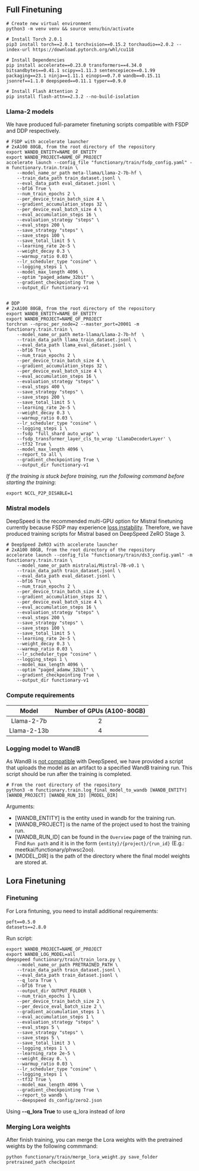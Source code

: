 ## Full Finetuning
```shell
# Create new virtual environment
python3 -m venv venv && source venv/bin/activate

# Install Torch 2.0.1
pip3 install torch==2.0.1 torchvision==0.15.2 torchaudio==2.0.2 --index-url https://download.pytorch.org/whl/cu118

# Install Dependencies
pip install accelerate==0.23.0 transformers==4.34.0 bitsandbytes==0.41.1 scipy==1.11.3 sentencepiece==0.1.99 packaging==23.1 ninja==1.11.1 einops==0.7.0 wandb==0.15.11 jsonref==1.1.0 deepspeed==0.11.1 typer==0.9.0

# Install Flash Attention 2
pip install flash-attn==2.3.2 --no-build-isolation
```

### Llama-2 models

We have produced full-parameter finetuning scripts compatible with FSDP and DDP respectively.

```shell
# FSDP with accelerate launcher
# 2xA100 80GB, from the root directory of the repository
export WANDB_ENTITY=NAME_OF_ENTITY
export WANDB_PROJECT=NAME_OF_PROJECT
accelerate launch --config_file "functionary/train/fsdp_config.yaml" -m functionary.train.train \
    --model_name_or_path meta-llama/Llama-2-7b-hf \
    --train_data_path train_dataset.jsonl \
    --eval_data_path eval_dataset.jsonl \
    --bf16 True \
    --num_train_epochs 2 \
    --per_device_train_batch_size 4 \
    --gradient_accumulation_steps 32 \
    --per_device_eval_batch_size 4 \
    --eval_accumulation_steps 16 \
    --evaluation_strategy "steps" \
    --eval_steps 200 \
    --save_strategy "steps" \
    --save_steps 100 \
    --save_total_limit 5 \
    --learning_rate 2e-5 \
    --weight_decay 0.3 \
    --warmup_ratio 0.03 \
    --lr_scheduler_type "cosine" \
    --logging_steps 1 \
    --model_max_length 4096 \
    --optim "paged_adamw_32bit" \
    --gradient_checkpointing True \
    --output_dir functionary-v1


# DDP
# 2xA100 80GB, from the root directory of the repository
export WANDB_ENTITY=NAME_OF_ENTITY
export WANDB_PROJECT=NAME_OF_PROJECT
torchrun --nproc_per_node=2 --master_port=20001 -m functionary.train.train \
    --model_name_or_path meta-llama/Llama-2-7b-hf  \
    --train_data_path llama_train_dataset.jsonl \
    --eval_data_path llama_eval_dataset.jsonl \
    --bf16 True \
    --num_train_epochs 2 \
    --per_device_train_batch_size 4 \
    --gradient_accumulation_steps 32 \
    --per_device_eval_batch_size 4 \
    --eval_accumulation_steps 16 \
    --evaluation_strategy "steps" \
    --eval_steps 400 \
    --save_strategy "steps" \
    --save_steps 200 \
    --save_total_limit 5 \
    --learning_rate 2e-5 \
    --weight_decay 0.3 \
    --warmup_ratio 0.03 \
    --lr_scheduler_type "cosine" \
    --logging_steps 1 \
    --fsdp "full_shard auto_wrap" \
    --fsdp_transformer_layer_cls_to_wrap 'LlamaDecoderLayer' \
    --tf32 True \
    --model_max_length 4096 \
    --report_to all \
    --gradient_checkpointing True \
    --output_dir functionary-v1
```

*If the training is stuck before training, run the following command before starting the training*:

```shell
export NCCL_P2P_DISABLE=1
```

### Mistral models

DeepSpeed is the recommended multi-GPU option for Mistral finetuning currently because FSDP may experience [loss instability](https://github.com/huggingface/transformers/issues/26498). Therefore, we have produced training scripts for Mistral based on DeepSpeed ZeRO Stage 3.

```shell
# DeepSpeed ZeRO3 with accelerate launcher
# 2xA100 80GB, from the root directory of the repository
accelerate launch --config_file "functionary/train/ds3_config.yaml" -m functionary.train.train \
    --model_name_or_path mistralai/Mistral-7B-v0.1 \
    --train_data_path train_dataset.jsonl \
    --eval_data_path eval_dataset.jsonl \
    --bf16 True \
    --num_train_epochs 2 \
    --per_device_train_batch_size 4 \
    --gradient_accumulation_steps 32 \
    --per_device_eval_batch_size 4 \
    --eval_accumulation_steps 16 \
    --evaluation_strategy "steps" \
    --eval_steps 200 \
    --save_strategy "steps" \
    --save_steps 100 \
    --save_total_limit 5 \
    --learning_rate 2e-5 \
    --weight_decay 0.3 \
    --warmup_ratio 0.03 \
    --lr_scheduler_type "cosine" \
    --logging_steps 1 \
    --model_max_length 4096 \
    --optim "paged_adamw_32bit" \
    --gradient_checkpointing True \
    --output_dir functionary-v1
```

### Compute requirements

| Model    | Number of GPUs (A100-80GB) |
| :--------: | :-------: |
| Llama-2-7b  | 2 |
| Llama-2-13b | 4 |

### Logging model to WandB

As WandB is [not compatible](https://github.com/huggingface/accelerate/issues/1845) with DeepSpeed, we have provided a script that uploads the model as an artifact to a specified WandB training run. This script should be run after the training is completed.

```shell
# From the root directory of the repository
python3 -m functionary.train.log_final_model_to_wandb [WANDB_ENTITY] [WANDB_PROJECT] [WANDB_RUN_ID] [MODEL_DIR]
```

Arguments:

- [WANDB_ENTITY] is the entity used in wandb for the training run.
- [WANDB_PROJECT] is the name of the project used to host the training run.
- [WANDB_RUN_ID] can be found in the `Overview` page of the training run. Find `Run path` and it is in the form `{entity}/{project}/{run_id}` (E.g.: meetkai/functionary/phwsc2oo).
- [MODEL_DIR] is the path of the directory where the final model weights are stored at.

## Lora Finetuning
### Finetuning
For Lora fintuning, you need to install additional requirements:

```
peft==0.5.0
datasets==2.8.0
```
Run script:

```shell
export WANDB_PROJECT=NAME_OF_PROJECT
export WANDB_LOG_MODEL=all
deepspeed functionary/train/train_lora.py \
    --model_name_or_path PRETRAINED_PATH \
    --train_data_path train_dataset.jsonl \
    --eval_data_path train_dataset.jsonl \
    --q_lora True \
    --bf16 True \
    --output_dir OUTPUT_FOLDER \
    --num_train_epochs 1 \
    --per_device_train_batch_size 2 \
    --per_device_eval_batch_size 2 \
    --gradient_accumulation_steps 1 \
    --eval_accumulation_steps 1 \
    --evaluation_strategy "steps" \
    --eval_steps 5 \
    --save_strategy "steps" \
    --save_steps 5 \
    --save_total_limit 3 \
    --logging_steps 1 \
    --learning_rate 2e-5 \
    --weight_decay 0. \
    --warmup_ratio 0.03 \
    --lr_scheduler_type "cosine" \
    --logging_steps 1 \
    --tf32 True \
    --model_max_length 4096 \
    --gradient_checkpointing True \
    --report_to wandb \
    --deepspeed ds_config/zero2.json
```

Using **--q_lora True** to use q_lora instead of *lora*

### Merging Lora weights
After finish training, you can merge the Lora weights with the pretrained weights by the following commmand:
```shell
python functionary/train/merge_lora_weight.py save_folder pretrained_path checkpoint
```